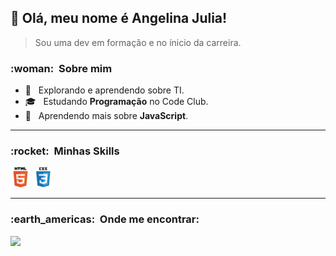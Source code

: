 ## 💜 Olá, meu nome é <strong>Angelina Julia!</strong>

> Sou uma dev em formação e no ínicio da carreira.

<h3> :woman: &nbsp;Sobre mim </h3>

- 🤔 &nbsp; Explorando e aprendendo sobre TI.
- 🎓 &nbsp; Estudando **Programação** no Code Club.
- 🌱 &nbsp; Aprendendo mais sobre **JavaScript**.
---

<h3> :rocket: &nbsp;Minhas Skills </h3>
<code><img height="32" src="https://raw.githubusercontent.com/github/explore/80688e429a7d4ef2fca1e82350fe8e3517d3494d/topics/html/html.png" alt="HTML5"/></code>
<code><img height="32" src="https://raw.githubusercontent.com/github/explore/80688e429a7d4ef2fca1e82350fe8e3517d3494d/topics/css/css.png" alt="CSS"/></code>

---

<h3> :earth_americas: &nbsp;Onde me encontrar: </h3> 

<a href="#" alt="Instagram">
  <img src="https://img.shields.io/badge/-Instagram-DF0174?style=flat-square&labelColor=DF0174&logo=instagram&logoColor=white&link=https://www.instagram.com/ajuliamm/"/></a>
</p>  
